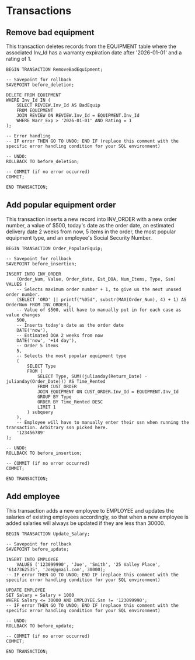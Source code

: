 # Transactions

## Remove bad equipment

This transaction deletes records from the EQUIPMENT table where the associated Inv_Id has a warranty expiration date after '2026-01-01' and a rating of 1.

    BEGIN TRANSACTION RemoveBadEquipment;

    -- Savepoint for rollback
    SAVEPOINT before_deletion;

    DELETE FROM EQUIPMENT
    WHERE Inv_Id IN (
        SELECT REVIEW.Inv_Id AS BadEquip
        FROM EQUIPMENT
        JOIN REVIEW ON REVIEW.Inv_Id = EQUIPMENT.Inv_Id
        WHERE Warr_Exp > '2026-01-01' AND Rating = 1
    );

    -- Error handling
    -- IF error THEN GO TO UNDO; END IF (replace this comment with the specific error handling condition for your SQL environment)

    -- UNDO:
    ROLLBACK TO before_deletion;

    -- COMMIT (if no error occurred)
    COMMIT;

    END TRANSACTION;


## Add popular equipment order

This transaction inserts a new record into INV_ORDER with a new order number, a value of $500, today's date as the order date, an estimated delivery date 2 weeks from now, 5 items in the order, the most popular equipment type, and an employee's Social Security Number.

    BEGIN TRANSACTION Order_PopularEquip;

    -- Savepoint for rollback
    SAVEPOINT before_insertion;

    INSERT INTO INV_ORDER
        (Order_Num, Value, Order_date, Est_DOA, Num_Items, Type, Ssn)
    VALUES (
        -- Selects maximum order number + 1, to give us the next unused order number.
        (SELECT 'ORD' || printf("%05d", substr(MAX(Order_Num), 4) + 1) AS OrderNum FROM INV_ORDER),
        -- Value of $500, will have to manually put in for each case as value changes
        500,
        -- Inserts today's date as the order date
        DATE('now'),
        -- Estimated DOA 2 weeks from now
        DATE('now', '+14 day'),
        -- Order 5 items
        5,
        -- Selects the most popular equipment type
        (
            SELECT Type
            FROM (
                SELECT Type, SUM((julianday(Return_Date) - julianday(Order_Date))) AS Time_Rented
                FROM CUST_ORDER
                JOIN EQUIPMENT ON CUST_ORDER.Inv_Id = EQUIPMENT.Inv_Id
                GROUP BY Type
                ORDER BY Time_Rented DESC
                LIMIT 1
            ) subquery
        ),
        -- Employee will have to manually enter their ssn when running the transaction. Arbitrary ssn picked here.
        '123456789'
    );

    -- UNDO:
    ROLLBACK TO before_insertion;

    -- COMMIT (if no error occurred)
    COMMIT;

    END TRANSACTION;

## Add employee

This transaction adds a new employee to EMPLOYEE and updates the salaries of existing employees accordingly, so that when a new employee is added salaries will always be updated if they are less than 30000.

    BEGIN TRANSACTION Update_Salary;

    -- Savepoint for rollback
    SAVEPOINT before_update;

    INSERT INTO EMPLOYEE
        VALUES ('123099990', 'Joe', 'Smith', '25 Valley Place', '6147362535', 'Joe@gmail.com', 30000);
    -- IF error THEN GO TO UNDO; END IF (replace this comment with the specific error handling condition for your SQL environment)

    UPDATE EMPLOYEE
    SET Salary = Salary + 1000
    WHERE Salary <= 30000 AND EMPLOYEE.Ssn != '123099990';
    -- IF error THEN GO TO UNDO; END IF (replace this comment with the specific error handling condition for your SQL environment)

    -- UNDO:
    ROLLBACK TO before_update;

    -- COMMIT (if no error occurred)
    COMMIT;

    END TRANSACTION;
